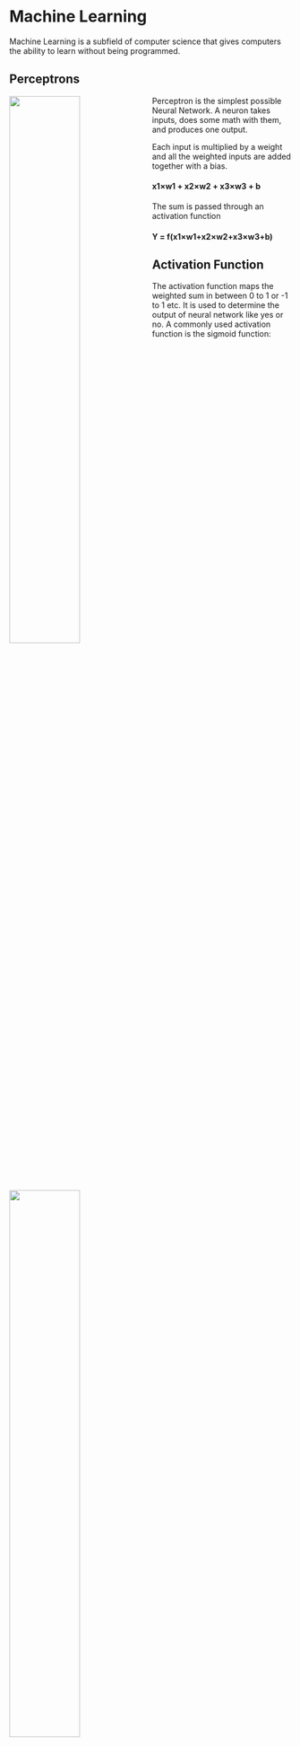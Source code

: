 # Machine Learning

Machine Learning is a subfield of computer science that gives computers the ability to learn without being programmed.

## Perceptrons

<img src="https://raw.githubusercontent.com/WampServer/MachineLearning/master/perceptron/neuron.png" width="50%" align="left"></img>

Perceptron is the simplest possible Neural Network. A neuron takes inputs, does some math with them, and produces one output.

Each input is multiplied by a weight and all the weighted inputs are added together with a bias.
####  x1​×w1​ + x2​×w2​ + x3×w3​ + b

The sum is passed through an activation function
#### Y = f(x1​×w1​+x2​×w2​+x3×w3​+b)

## Activation Function
The activation function maps the weighted sum in between 0 to 1 or -1 to 1 etc. It is used to determine the output of neural network like yes or no. A commonly used activation function is the sigmoid function:

<img src="https://raw.githubusercontent.com/WampServer/MachineLearning/master/activation_func/sigmoid.png" width="50%" ></img>

## Loss Function
The loss function uses the weight and bias from the model and returns an error, based on how well the line fits a plot. It measures how well the neural network models the training data. When training, we aim to minimize this loss between the predicted and target outputs.A commonly used loss function is MSE (Mean Squared Error):


<img src="https://raw.githubusercontent.com/WampServer/MachineLearning/master/loss_func/Mean-Squared-Error.png" width="50%" align="left" ></img>
#### y​ is the true value of the variable.

#### ŷ is the predicted value of the variable. 

#### n is the number of samples.

## Gradient Descent

Gradient Descent is a popular algorithm for solving AI problems. It tells us how to change our weights and biases to minimize loss. A commonly optimization algorithm called stochastic gradient descent (SGD)

<img src="https://raw.githubusercontent.com/WampServer/MachineLearning/master/gradient_descent/SGD.png" width="50%" align="left" ></img>

#### w(new) = w(old)​−α.​∂L​/∂w

#### α is the learning rate.

#### ∂L/∂w is derivative of the loss function.